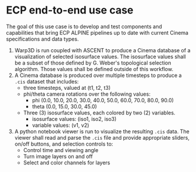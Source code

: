 # ECP end-to-end use case

The goal of this use case is to develop and test components and capabilities that bring ECP ALPINE pipelines up to date with current Cinema specifications and data types.

1. Warp3D is run coupled with ASCENT to produce a Cinema database of a visualization of selected isosurface values. The isosurface values shall be a subset of those defined by G. Weber's topological selection algorithm. Those values shall be defined outside of this workflow.
2. A Cinema database is produced over multiple timesteps to produce a `.cis` dataset that includes:
    - three timesteps, valued at (t1, t2, t3)
    - phi/theta camera rotations over the following values:
        - phi (0.0, 10.0, 20.0, 30.0, 40.0, 50.0, 60.0, 70.0, 80.0, 90.0)
        - theta (0.0, 15.0, 30.0, 45.0)
    - Three (3) isosurface values, each colored by two (2) variables.
        - isosurface values: (iso1, iso2, iso3) 
        - variable values: (v1, v2)
3. A python notebook viewer is run to visualize the resulting `.cis` data. The viewer shall read and parse the `.cis` file and provide appropriate sliders, on/off buttons, and selection controls to: 
    - Control time and viewing angle
    - Turn image layers on and off
    - Select and color channels for layers
